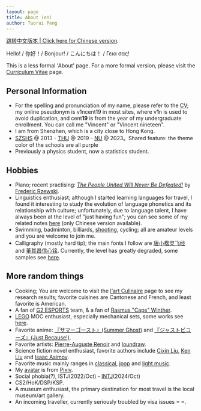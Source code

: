 ```yaml
---
layout: page
title: About (en)
author: Tuorui Peng
---
```


<a href="{{ site.baseurl }}/texts/About_zh">跳转中文版本 | Click here for Chinese version</a>.

Hello! / 你好！/ Bonjour! / <span lang="ja">こんにちは！</span> / Γεια σας!

This is a less formal 'About' page. For a more formal version, please visit the <a href="{{ site.baseurl }}/CV">Curriculum Vitae</a> page.


## Personal Information

- For the spelling and pronunciation of my name, please refer to the <a href="{{ site.baseurl }}/CV">CV</a>; my online pseudonym is v1ncent19 in most sites, where v**1**n is used to avoid duplication, and cent**19** is from the year of my undergraduate enrollment. You can call me "Vincent" or "Vincent nineteen".
- I am from Shenzhen, which is a city close to Hong Kong.
- [SZSHS](https://www.cn-school.com/swkz/index/index.html) @ 2013 - [THU](https://www.tsinghua.edu.cn/en/) @ 2019 - [NU](https://www.northwestern.edu/) @ 2023。<span class = "heimu">Shared feature: the theme color of the schools are all purple</span>
- Previously a physics student, now a statistics student.

## Hobbies

- Piano; recent practising: [*The People United Will Never Be Defeated!*](https://en.wikipedia.org/wiki/The_People_United_Will_Never_Be_Defeated!) by [Frederic Rzewski](https://en.wikipedia.org/wiki/Frederic_Rzewski).
- Linguistics enthusiast; although I started learning languages for travel, I found it interesting to study the evolution of language phonetics and its relationship with culture; unfortunately, due to language talent, I have always been at the level of "just having fun"; you can see some of my related notes <a href="{{ site.baseurl }}/texts/nihongo">here</a> (only Chinese version available).
- Swimming, badminton, billiards, <a href = "{{ site.baseurl }}/OtherActivity">shooting</a>, cycling; all are amateur levels and you are welcome to join me.
- Calligraphy (mostly hard tip); the main fonts I follow are [唐小楷灵飞经](http://hanmofengya.com/works/TangDai/tangren/lingfeijing) and [董其昌信心铭](https://book.douban.com/subject/26900047/). Currently, the level has greatly degraded, some samples see <a href="{{ site.baseurl }}/assets/photos/cal.png">here</a>.

## More random things

- Cooking; You are welcome to visit the <a href="{{ site.baseurl }}/Cuisine">l'art Culinaire</a> page to see my research results; favorite cuisines are Cantonese and French, and least favorite is American.
- A fan of [G2 ESPORTS](https://g2esports.com/) team, & a fan of [Rasmus "Caps" Winther](https://twitter.com/G2Caps).
- [LEGO](https://www.lego.com/en-us) MOC enthusiast, especially mechanical sets, some works see <a href="{{ site.baseurl }}/OtherActivity">here</a>.
- Favorite anime: <a href = "https://summerghost.jp/">『サマーゴースト』(Summer Ghost)</a> and <a href = "https://justbecause.jp/">『ジャストビコーズ』(Just Because!)</a>.
- Favorite artists: <a href = "https://fr.wikipedia.org/wiki/Auguste_Renoir">Pierre-Auguste Renoir</a> and <a href = "https://www.pixiv.net/users/772547">loundraw</a>.
- Science fiction novel enthusiast, favorite authors include [Cixin Liu](https://zh.wikipedia.org/wiki/%E5%88%98%E6%85%88%E6%AC%A3), [Ken Liu](https://zh.wikipedia.org/wiki/%E5%88%98%E5%AE%87%E6%98%86) and [Isaac Asimov](https://en.wikipedia.org/wiki/Isaac_Asimov).
- Favorite music mainly ranges in <a href = "http://163cn.tv/yazW5l0" title = "Recommendation: Glenn Gould">classical</a>, <a href = "http://163cn.tv/yazVo3n" title = "Recommendation: ユイカ">jpop</a> and <a href = "http://163cn.tv/yaz01aM" title = "Recommendation: V.K克">light music</a>.
- My [avatar](https://github.com/V1ncent19) is from <a href = "https://www.pixiv.net/artworks/675540">Pixiv</a>.
- Social phobia(?), ISTJ(2022/Oct) - [INTJ](https://www.16personalities.com/profiles/intj-t/m/pitr7txzh)(2024/Oct)
- CS2/HoK/DSP/KSP.
- A museum enthusiast, the primary destination for most travel is the local museum/art gallery.
- An incoming traveller, currently seriously troubled by visa issues = =.